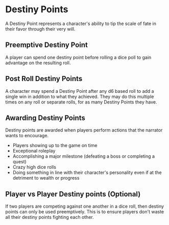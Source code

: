 # Destiny Points

A Destiny Point represents a character's ability to tip the scale of fate in their favor through their very will.

## Preemptive Destiny Point

A player can spend one destiny point before rolling a dice poll to gain advantage on the resulting roll.

## Post Roll Destiny Points

A character may spend a Destiny Point after any d6 based roll to add a single win in addition to what they achieved. They may do this multiple times on any roll or separate rolls, for as many Destiny Points they have.

## Awarding Destiny Points

Destiny points are awarded when players perform actions that the narrator wants to encourage.

- Players showing up to the game on time
- Exceptional roleplay
- Accomplishing a major milestone (defeating a boss or completing a quest)
- Crazy high dice rolls
- Doing something in line with their character's personality even if at the detriment to wealth or progress

## Player vs Player Destiny points (Optional)

If two players are competing against one another in a dice roll, then destiny points can only be used preemptively. This is to ensure players don't waste all their destiny points fighting each other.
